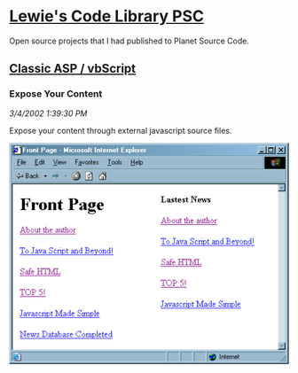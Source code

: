 # [Lewie's Code Library PSC](../../README.md)

Open source projects that I had published to Planet Source Code.

## [Classic ASP / vbScript](../README.md)

### Expose Your Content

*3/4/2002 1:39:30 PM*

Expose your content through external javascript source files.

![Screenshot of Expose Your Content](./screenshot.gif)



